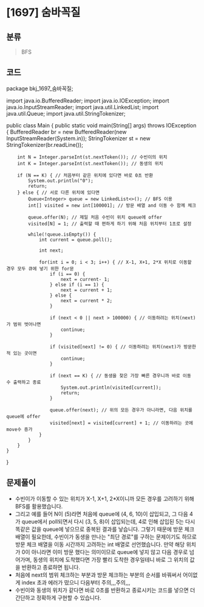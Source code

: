 # [1697] 숨바꼭질

## 분류
> BFS

## 코드
package bkj_1697_숨바꼭질;

import java.io.BufferedReader;
import java.io.IOException;
import java.io.InputStreamReader;
import java.util.LinkedList;
import java.util.Queue;
import java.util.StringTokenizer;

public class Main {
    public static void main(String[] args) throws IOException {
    	BufferedReader br = new BufferedReader(new InputStreamReader(System.in));
    	StringTokenizer st = new StringTokenizer(br.readLine());
    	
    	int N = Integer.parseInt(st.nextToken()); // 수빈이의 위치
    	int K = Integer.parseInt(st.nextToken()); // 동생의 위치
    	
    	if (N == K) { // 처음부터 같은 위치에 있다면 바로 0초 반환
    		System.out.println("0");
    		return;
    	} else { // 서로 다른 위치에 있다면
    		Queue<Integer> queue = new LinkedList<>(); // BFS 이용
        	int[] visited = new int[100001]; // 방문 배열 and 이동 수 함께 체크
        	
        	queue.offer(N); // 제일 처음 수빈이 위치 queue에 offer
        	visited[N] = 1; // 출력할 때 편하게 하기 위해 처음 위치부터 1초로 설정
        	
        	while(!queue.isEmpty()) {
        		int current = queue.poll();
        		
        		int next;
        		
        		for(int i = 0; i < 3; i++) { // X-1, X+1, 2*X 위치로 이동할 경우 모두 큐에 넣기 위한 for문
        			if (i == 0) {
        				next = current- 1;
        			} else if (i == 1) {
        				next = current + 1;
        			} else {
        				next = current * 2;
        			}
        			
        			if (next < 0 || next > 100000) { // 이동하려는 위치(next)가 범위 벗어나면
            			continue;
            		}
        			
        			if (visited[next] != 0) { // 이동하려는 위치(next)가 방문한적 있는 곳이면
        				continue;
        			}
            		
            		if (next == K) { // 동생을 찾은 가장 빠른 경우니까 바로 이동 수 출력하고 종료
            			System.out.println(visited[current]);
            			return;
            		}
            		
            		queue.offer(next); // 위의 모든 경우가 아니라면, 다음 위치를 queue에 offer
            		visited[next] = visited[current] + 1; // 이동하려는 곳에 move수 증가
        		}
        	}
    	}
    }
}


## 문제풀이
- 수빈이가 이동할 수 있는 위치가 X-1, X+1, 2*X이니까 모든 경우를 고려하기 위해 BFS를 활용했습니다.
- 그리고 예를 들어 N이 (5)라면 처음에 queue에 (4, 6, 10)이 삽입되고, 그 다음 4가 queue에서 poll되면서 다시 (3, 5, 8)이 삽입되는데, 4로 인해 삽입된 5는 다시 똑같은 값을 queue에 넣으므로 중복된 결과를 낳습니다. 그렇기 때문에 방문 체크 배열이 필요한데, 수빈이가 동생을 만나는 "최단 경로"를 구하는 문제이기도 하므로 방문 체크 배열을 이동 시간까지 고려하는 int 배열로 선언했습니다. 만약 해당 위치가 0이 아니라면 이미 방문 했다는 의미이므로 queue에 넣지 않고 다음 경우로 넘어가며, 동생의 위치에 도착했다면 가장 빨리 도착한 경우일테니 바로 그 위치의 값을 반환하고 종료하면 됩니다.
- 처음에 next의 범위 체크하는 부분과 방문 체크하는 부분의 순서를 바꿔써서 어이없게 index 초과 에러가 떴으니 다음부터 주의,,,주의,,,
- 수빈이와 동생의 위치가 같다면 바로 0초를 반환하고 종료시키는 코드를 넣으면 더 간단하고 정확하게 구현할 수 있습니다.